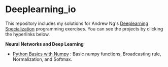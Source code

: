 # Deeplearning_io
This repository includes my solutions for Andrew Ng's [Deeplearning Specialization](https://www.coursera.org/specializations/deep-learning) programming exercises.
You can see the projects by clicking the hyperlinks below.

**Neural Networks and Deep Learning**
- [Python Basics with Numpy](https://github.com/XuShaoming/Deeplearning_io/blob/master/Neural_Networks_and_Deep_Learning/Python%2BBasics%2BWith%2BNumpy%2Bv3.ipynb) :
Basic numpy functions, Broadcasting rule, Normalization, and Softmax.

